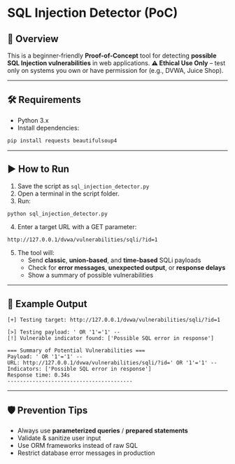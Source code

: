 # SQL Injection Detector (PoC)

## 📌 Overview
This is a beginner-friendly **Proof-of-Concept** tool for detecting **possible SQL Injection vulnerabilities** in web applications.
**⚠️ Ethical Use Only** – test only on systems you own or have permission for (e.g., DVWA, Juice Shop).

---

## 🛠️ Requirements
- Python 3.x
- Install dependencies:
```bash
pip install requests beautifulsoup4
```

---

## ▶️ How to Run
1. Save the script as `sql_injection_detector.py`
2. Open a terminal in the script folder.
3. Run:
```bash
python sql_injection_detector.py
```
4. Enter a target URL with a GET parameter:
```
http://127.0.0.1/dvwa/vulnerabilities/sqli/?id=1
```
5. The tool will:
   - Send **classic**, **union-based**, and **time-based** SQLi payloads
   - Check for **error messages**, **unexpected output**, or **response delays**
   - Show a summary of possible vulnerabilities

---

## 🧪 Example Output
```
[+] Testing target: http://127.0.0.1/dvwa/vulnerabilities/sqli/?id=1

[>] Testing payload: ' OR '1'='1' --
[!] Vulnerable indicator found: ['Possible SQL error in response']

=== Summary of Potential Vulnerabilities ===
Payload: ' OR '1'='1' --
URL: http://127.0.0.1/dvwa/vulnerabilities/sqli/?id=' OR '1'='1' --
Indicators: ['Possible SQL error in response']
Response time: 0.34s
----------------------------------------
```

---

## 🛡️ Prevention Tips
- Always use **parameterized queries** / **prepared statements**
- Validate & sanitize user input
- Use ORM frameworks instead of raw SQL
- Restrict database error messages in production
